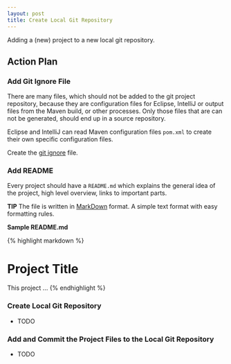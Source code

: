 ```yaml
---
layout: post
title: Create Local Git Repository
---
```

Adding a (new) project to a new local git repository. 


## Action Plan

### Add Git Ignore File

There are many files, which should not be added to the git project repository, because they are configuration files for Eclipse, IntelliJ or output files from the Maven build, or other processes. Only those files that are can not be generated, should end up in a source repository.

Eclipse and IntelliJ can read Maven configuration files `pom.xml` to create their own specific configuration files.

Create the [git ignore](http://verhagen.github.io/git-tip-ignore-files/) file. 


### Add README

Every project should have a `README.md` which explains the general idea of the project, high level overview, links to important parts.

__TIP__ The file is written in [MarkDown](https://guides.github.com/features/mastering-markdown/) format. A simple text format with easy formatting rules.

__Sample README.md__

{% highlight markdown %}
# Project Title

This project ...
{% endhighlight %} 


### Create Local Git Repository

- TODO


### Add and Commit the Project Files to the Local Git Repository

- TODO
